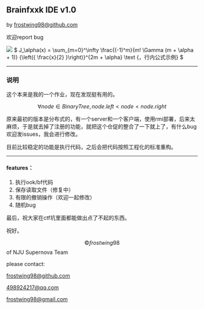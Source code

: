 
## Brainfxxk IDE v1.0

by frostwing98@github.com

欢迎report bug

![](http://latex.codecogs.com/gif.latex?\\frac{1}{1+sin(x)})
$ J_\alpha(x) = \sum_{m=0}^\infty \frac{(-1)^m}{m! \Gamma (m + \alpha + 1)} {\left({ \frac{x}{2} }\right)}^{2m + \alpha} \text {，行内公式示例} $

---

### 说明

这个本来是我的一个作业，现在发现挺有用的。




$$ \forall node \in BinaryTree,node.left<node<node.right$$

原来最初的版本是分布式的，有一个server和一个客户端，使用rmi部署，后来太麻烦，于是就去掉了注册的功能，就把这个仓促的整合了一下就上了，有什么bug欢迎发issues，我会进行修改。

目前比较稳定的功能是执行代码，之后会把代码按照工程化的标准重构。

---

#### features：

1. 执行ook/bf代码
2. 保存读取文件（修复中）
3. 有限的撤销操作（欢迎一起修改）
4. 随机bug



最后，祝大家在ctf坑里面都能做出点了不起的东西。

祝好。

$$©frostwing98 $$ of NJU Supernova Team

please contact:

 frostwing98@github.com

498924217@qq.com

frostwing98@gmail.com



